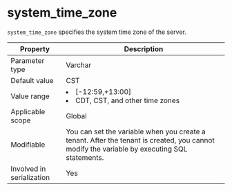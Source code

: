system_time_zone
=====================================
<!-- # docslug#/oceanbase-database/oceanbase-database/V4.0.0/system_time_zone-1-2-3-4 -->
`system_time_zone` specifies the system time zone of the server. 


| **Property** | **Description** |
|---------|----------------------------------------------------------------------------------------------------------------------------------|
| Parameter type | Varchar |
| Default value | CST |
| Value range | <li> [-12:59,+13:00]   <li> CDT, CST, and other time zones |
| Applicable scope | Global |
| Modifiable | You can set the variable when you create a tenant. After the tenant is created, you cannot modify the variable by executing SQL statements. <!-- For more information, see [Set variables](../../../6.user-guide/6.basic-database-management/2.configuration-management/3.set-variables.md).--> |
| Involved in serialization | Yes |


